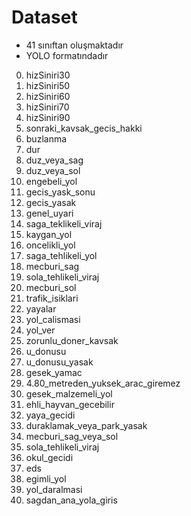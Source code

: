 # Dataset
* 41 sınıftan oluşmaktadır
* YOLO formatındadır

0. hizSiniri30
1. hizSiniri50
2. hizSiniri60
3. hizSiniri70
4. hizSiniri90
5. sonraki_kavsak_gecis_hakki
6. buzlanma
7. dur
8. duz_veya_sag
9. duz_veya_sol
10. engebeli_yol
11. gecis_yask_sonu
12. gecis_yasak
13. genel_uyari
14. saga_teklikeli_viraj
15. kaygan_yol
16. oncelikli_yol
17. saga_tehlikeli_yol
18. mecburi_sag
19. sola_tehlikeli_viraj
20. mecburi_sol
21. trafik_isiklari
22. yayalar
23. yol_calismasi
24. yol_ver
25. zorunlu_doner_kavsak
26. u_donusu
27. u_donusu_yasak
28. gesek_yamac
29. 4.80_metreden_yuksek_arac_giremez
30. gesek_malzemeli_yol
31. ehli_hayvan_gecebilir
32. yaya_gecidi
33. duraklamak_veya_park_yasak
34. mecburi_sag_veya_sol
35. sola_tehlikeli_viraj
36. okul_gecidi
37. eds
38. egimli_yol
39. yol_daralmasi
40. sagdan_ana_yola_giris